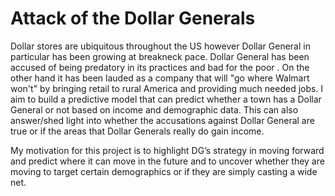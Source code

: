 # Attack of the Dollar Generals


Dollar stores are ubiquitous throughout the US however Dollar General in particular has been growing at breakneck pace. Dollar General has been accused of being  predatory in its practices and bad for the poor . On the other hand it has been lauded as a company that will "go where Walmart won't" by bringing retail to  rural America and providing much needed jobs. I aim to build a predictive model that can predict whether a town has a Dollar General or not based on income and demographic data. This can also answer/shed light into whether the accusations against Dollar General are true or if the areas that Dollar Generals really do gain income.

My motivation for this project is to highlight DG’s strategy in moving forward and predict where it can move in the future and to uncover whether they are moving to target certain demographics or if they are simply casting a wide net.
